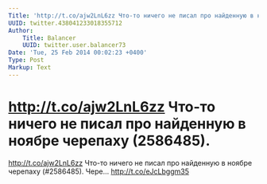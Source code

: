 ```yaml
---
Title: 'http://t.co/ajw2LnL6zz Что-то ничего не писал про найденную в ноябре черепаху (2586485).'
UUID: twitter.438041233018355712
Author:
    Title: Balancer
    UUID: twitter.user.balancer73
Date: 'Tue, 25 Feb 2014 00:02:23 +0400'
Type: Post
Markup: Text
---
```


# http://t.co/ajw2LnL6zz Что-то ничего не писал про найденную в ноябре черепаху (2586485).

http://t.co/ajw2LnL6zz
Что-то ничего не писал про найденную в ноябре черепаху
(#2586485). Чере… http://t.co/eJcLbggm35